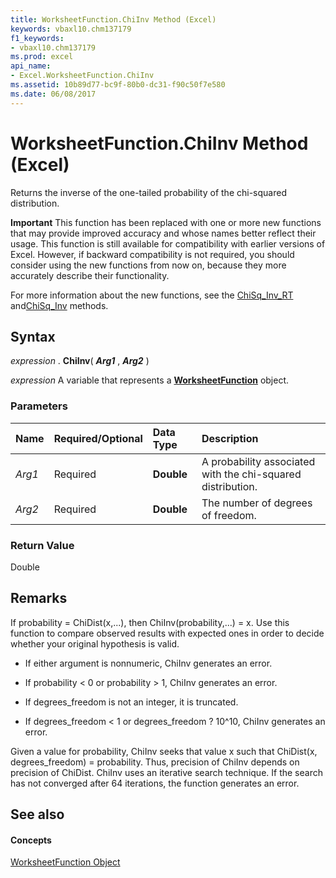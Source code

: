 ```yaml
---
title: WorksheetFunction.ChiInv Method (Excel)
keywords: vbaxl10.chm137179
f1_keywords:
- vbaxl10.chm137179
ms.prod: excel
api_name:
- Excel.WorksheetFunction.ChiInv
ms.assetid: 10b89d77-bc9f-80b0-dc31-f90c50f7e580
ms.date: 06/08/2017
---
```



# WorksheetFunction.ChiInv Method (Excel)

Returns the inverse of the one-tailed probability of the chi-squared distribution.


 **Important**  This function has been replaced with one or more new functions that may provide improved accuracy and whose names better reflect their usage. This function is still available for compatibility with earlier versions of Excel. However, if backward compatibility is not required, you should consider using the new functions from now on, because they more accurately describe their functionality.

For more information about the new functions, see the [ChiSq_Inv_RT](Excel.WorksheetFunction.ChiSq_Inv_RT.md) and[ChiSq_Inv](Excel.WorksheetFunction.ChiSq_Inv.md) methods.

## Syntax

 _expression_ . **ChiInv**( **_Arg1_** , **_Arg2_** )

 _expression_ A variable that represents a **[WorksheetFunction](Excel.WorksheetFunction.md)** object.


### Parameters



|**Name**|**Required/Optional**|**Data Type**|**Description**|
|:-----|:-----|:-----|:-----|
| _Arg1_|Required| **Double**|A probability associated with the chi-squared distribution.|
| _Arg2_|Required| **Double**|The number of degrees of freedom.|

### Return Value

Double


## Remarks

 If probability = ChiDist(x,...), then ChiInv(probability,...) = x. Use this function to compare observed results with expected ones in order to decide whether your original hypothesis is valid.


- If either argument is nonnumeric, ChiInv generates an error.
    
- If probability < 0 or probability > 1, ChiInv generates an error.
    
- If degrees_freedom is not an integer, it is truncated.
    
- If degrees_freedom < 1 or degrees_freedom ? 10^10, ChiInv generates an error.
    
Given a value for probability, ChiInv seeks that value x such that ChiDist(x, degrees_freedom) = probability. Thus, precision of ChiInv depends on precision of ChiDist. ChiInv uses an iterative search technique. If the search has not converged after 64 iterations, the function generates an error.


## See also


#### Concepts


[WorksheetFunction Object](Excel.WorksheetFunction.md)

